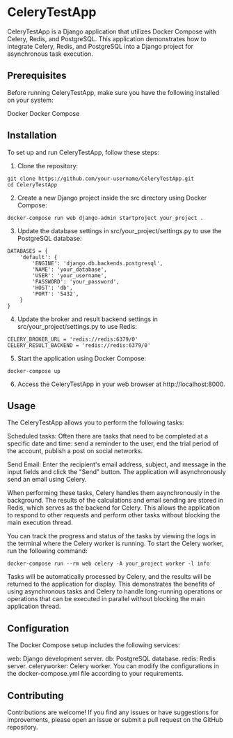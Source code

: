 # CeleryTestApp
CeleryTestApp is a Django application that utilizes Docker Compose with Celery, Redis, and PostgreSQL. This application demonstrates how to integrate Celery, Redis, and PostgreSQL into a Django project for asynchronous task execution.

## Prerequisites
Before running CeleryTestApp, make sure you have the following installed on your system:

Docker
Docker Compose

## Installation
To set up and run CeleryTestApp, follow these steps:
1. Clone the repository:
```
git clone https://github.com/your-username/CeleryTestApp.git
cd CeleryTestApp
```
2. Create a new Django project inside the src directory using Docker Compose:
```
docker-compose run web django-admin startproject your_project .
```
3. Update the database settings in src/your_project/settings.py to use the PostgreSQL database:
```
DATABASES = {
    'default': {
        'ENGINE': 'django.db.backends.postgresql',
        'NAME': 'your_database',
        'USER': 'your_username',
        'PASSWORD': 'your_password',
        'HOST': 'db',
        'PORT': '5432',
    }
}
```
4. Update the broker and result backend settings in src/your_project/settings.py to use Redis:
```
CELERY_BROKER_URL = 'redis://redis:6379/0'
CELERY_RESULT_BACKEND = 'redis://redis:6379/0'
```
5. Start the application using Docker Compose:
```
docker-compose up
```
6. Access the CeleryTestApp in your web browser at http://localhost:8000.

## Usage
The CeleryTestApp allows you to perform the following tasks:

Scheduled tasks: Often there are tasks that need to be completed at a specific date and time: send a reminder to the user, end the trial period of the account, publish a post on social networks.

Send Email: Enter the recipient's email address, subject, and message in the input fields and click the "Send" button. The application will asynchronously send an email using Celery.

When performing these tasks, Celery handles them asynchronously in the background. The results of the calculations and email sending are stored in Redis, which serves as the backend for Celery. This allows the application to respond to other requests and perform other tasks without blocking the main execution thread.

You can track the progress and status of the tasks by viewing the logs in the terminal where the Celery worker is running. To start the Celery worker, run the following command:
```
docker-compose run --rm web celery -A your_project worker -l info
```
Tasks will be automatically processed by Celery, and the results will be returned to the application for display. This demonstrates the benefits of using asynchronous tasks and Celery to handle long-running operations or operations that can be executed in parallel without blocking the main application thread.

## Configuration
The Docker Compose setup includes the following services:

web: Django development server.
db: PostgreSQL database.
redis: Redis server.
celeryworker: Celery worker.
You can modify the configurations in the docker-compose.yml file according to your requirements.

## Contributing
Contributions are welcome! If you find any issues or have suggestions for improvements, please open an issue or submit a pull request on the GitHub repository.


 
